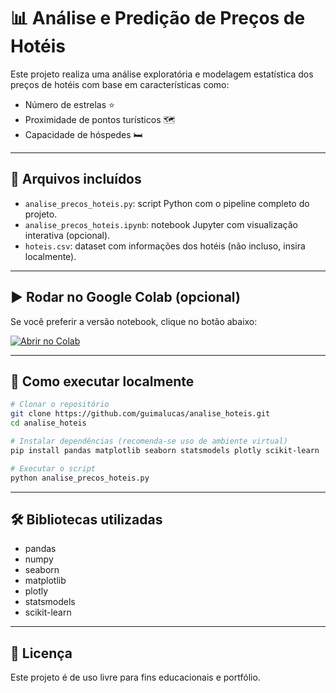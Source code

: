 
# 📊 Análise e Predição de Preços de Hotéis

Este projeto realiza uma análise exploratória e modelagem estatística dos preços de hotéis com base em características como:

- Número de estrelas ⭐
- Proximidade de pontos turísticos 🗺️
- Capacidade de hóspedes 🛏️

---

## 📂 Arquivos incluídos

- `analise_precos_hoteis.py`: script Python com o pipeline completo do projeto.
- `analise_precos_hoteis.ipynb`: notebook Jupyter com visualização interativa (opcional).
- `hoteis.csv`: dataset com informações dos hotéis (não incluso, insira localmente).

---

## ▶️ Rodar no Google Colab (opcional)

Se você preferir a versão notebook, clique no botão abaixo:

[![Abrir no Colab](https://colab.research.google.com/assets/colab-badge.svg)](https://colab.research.google.com/github/guimalucas/analise_hoteis/blob/main/analise_precos_hoteis.ipynb)

---

## 🚀 Como executar localmente

```bash
# Clonar o repositório
git clone https://github.com/guimalucas/analise_hoteis.git
cd analise_hoteis

# Instalar dependências (recomenda-se uso de ambiente virtual)
pip install pandas matplotlib seaborn statsmodels plotly scikit-learn

# Executar o script
python analise_precos_hoteis.py
```

---

## 🛠️ Bibliotecas utilizadas

- pandas
- numpy
- seaborn
- matplotlib
- plotly
- statsmodels
- scikit-learn

---

## 📄 Licença

Este projeto é de uso livre para fins educacionais e portfólio.
